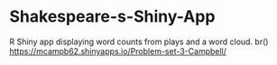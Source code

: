 # Shakespeare-s-Shiny-App
R Shiny app displaying word counts from plays and a word cloud.
br()
https://mcampb62.shinyapps.io/Problem-set-3-Campbell/

